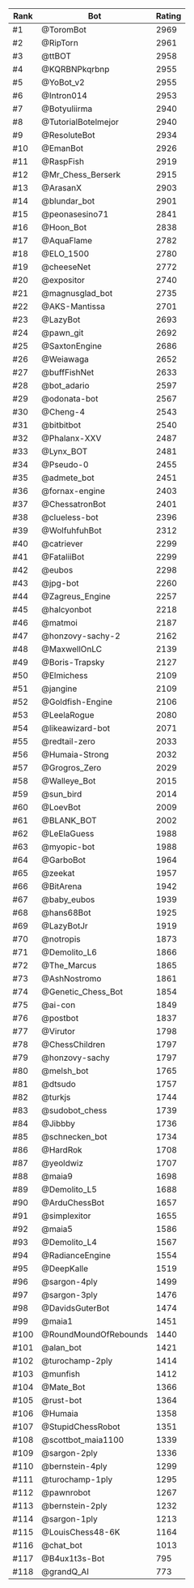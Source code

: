 Rank|Bot|Rating
---|---|---
#1|@ToromBot|2969
#2|@RipTorn|2961
#3|@ttBOT|2958
#4|@KQRBNPkqrbnp|2955
#5|@YoBot_v2|2955
#6|@Intron014|2953
#7|@Botyuliirma|2940
#8|@TutorialBotelmejor|2940
#9|@ResoluteBot|2934
#10|@EmanBot|2926
#11|@RaspFish|2919
#12|@Mr_Chess_Berserk|2915
#13|@ArasanX|2903
#14|@blundar_bot|2901
#15|@peonasesino71|2841
#16|@Hoon_Bot|2838
#17|@AquaFlame|2782
#18|@ELO_1500|2780
#19|@cheeseNet|2772
#20|@expositor|2740
#21|@magnusglad_bot|2735
#22|@AKS-Mantissa|2701
#23|@LazyBot|2693
#24|@pawn_git|2692
#25|@SaxtonEngine|2686
#26|@Weiawaga|2652
#27|@buffFishNet|2633
#28|@bot_adario|2597
#29|@odonata-bot|2567
#30|@Cheng-4|2543
#31|@bitbitbot|2540
#32|@Phalanx-XXV|2487
#33|@Lynx_BOT|2481
#34|@Pseudo-0|2455
#35|@admete_bot|2451
#36|@fornax-engine|2403
#37|@ChessatronBot|2401
#38|@clueless-bot|2396
#39|@WolfuhfuhBot|2312
#40|@catriever|2299
#41|@FataliiBot|2299
#42|@eubos|2298
#43|@jpg-bot|2260
#44|@Zagreus_Engine|2257
#45|@halcyonbot|2218
#46|@matmoi|2187
#47|@honzovy-sachy-2|2162
#48|@MaxwellOnLC|2139
#49|@Boris-Trapsky|2127
#50|@Elmichess|2109
#51|@jangine|2109
#52|@Goldfish-Engine|2106
#53|@LeelaRogue|2080
#54|@likeawizard-bot|2071
#55|@redtail-zero|2033
#56|@Humaia-Strong|2032
#57|@Grogros_Zero|2029
#58|@Walleye_Bot|2015
#59|@sun_bird|2014
#60|@LoevBot|2009
#61|@BLANK_BOT|2002
#62|@LeElaGuess|1988
#63|@myopic-bot|1988
#64|@GarboBot|1964
#65|@zeekat|1957
#66|@BitArena|1942
#67|@baby_eubos|1939
#68|@hans68Bot|1925
#69|@LazyBotJr|1919
#70|@notropis|1873
#71|@Demolito_L6|1866
#72|@The_Marcus|1865
#73|@AshNostromo|1861
#74|@Genetic_Chess_Bot|1854
#75|@ai-con|1849
#76|@postbot|1837
#77|@Virutor|1798
#78|@ChessChildren|1797
#79|@honzovy-sachy|1797
#80|@melsh_bot|1765
#81|@dtsudo|1757
#82|@turkjs|1744
#83|@sudobot_chess|1739
#84|@Jibbby|1736
#85|@schnecken_bot|1734
#86|@HardRok|1708
#87|@yeoldwiz|1707
#88|@maia9|1698
#89|@Demolito_L5|1688
#90|@ArduChessBot|1657
#91|@simplexitor|1655
#92|@maia5|1586
#93|@Demolito_L4|1567
#94|@RadianceEngine|1554
#95|@DeepKalle|1519
#96|@sargon-4ply|1499
#97|@sargon-3ply|1476
#98|@DavidsGuterBot|1474
#99|@maia1|1451
#100|@RoundMoundOfRebounds|1440
#101|@alan_bot|1421
#102|@turochamp-2ply|1414
#103|@munfish|1412
#104|@Mate_Bot|1366
#105|@rust-bot|1364
#106|@Humaia|1358
#107|@StupidChessRobot|1351
#108|@scottbot_maia1100|1339
#109|@sargon-2ply|1336
#110|@bernstein-4ply|1299
#111|@turochamp-1ply|1295
#112|@pawnrobot|1267
#113|@bernstein-2ply|1232
#114|@sargon-1ply|1213
#115|@LouisChess48-6K|1164
#116|@chat_bot|1013
#117|@B4ux1t3s-Bot|795
#118|@grandQ_AI|773
